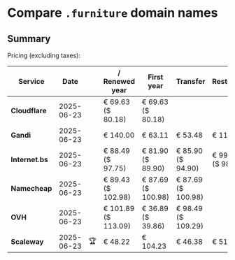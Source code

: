 # Compare `.furniture` domain names

## Summary

Pricing (excluding taxes):

| Service | Date |  | / Renewed year | First year | Transfer | Restoration |
|--|--|--|--|--|--|--|
| **Cloudflare** | 2025-06-23 |  | € 69.63<br>($ 80.18) | € 69.63<br>($ 80.18) |  |  |
| **Gandi** | 2025-06-23 |  | € 140.00 | € 63.11 | € 53.48 | € 114.51 |
| **Internet.bs** | 2025-06-23 |  | € 88.49<br>($ 97.75) | € 81.90<br>($ 89.90) | € 85.90<br>($ 94.90) | € 99.79<br>($ 98.69) |
| **Namecheap** | 2025-06-23 |  | € 89.43<br>($ 102.98) | € 87.69<br>($ 100.98) | € 87.69<br>($ 100.98) |  |
| **OVH** | 2025-06-23 |  | € 101.89<br>($ 113.09) | € 36.89<br>($ 39.86) | € 98.49<br>($ 109.29) |  |
| **Scaleway** | 2025-06-23 | 🏆 | € 48.22 | € 104.23 | € 46.38 | € 51.74 |
